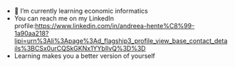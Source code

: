 
- 🌱 I’m currently learning economic informatics
- You can reach me on my LinkedIn profile:https://www.linkedin.com/in/andreea-hente%C8%99-1a90aa218?lipi=urn%3Ali%3Apage%3Ad_flagship3_profile_view_base_contact_details%3BCSx0urCQSkGKNx1YYbIlvQ%3D%3D
- Learning makes you a better version of yourself

